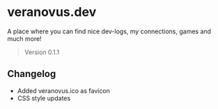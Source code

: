 # veranovus.dev 

A place where you can find nice dev-logs, my connections, games and much more!

> Version 0.1.1

## Changelog

- Added veranovus.ico as favicon
- CSS style updates
